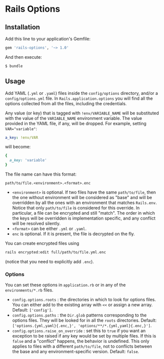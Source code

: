 # Rails Options

## Installation

Add this line to your application's Gemfile:

```ruby
gem 'rails-options', '~> 1.0'
```

And then execute:

```bash
$ bundle
```

## Usage

Add YAML (`.yml` or `.yaml`) files inside the `config/options` directory, and/or a `config/options.yml` file. In `Rails.application.options` you will find all the options collected from all the files, including the credentials.

Any value (or key) that is tagged with `!env/VARIABLE_NAME` will be substituted with the value of the `VARIABLE_NAME` environment variable. The value provided in the YAML file, if any, will be dropped. For example, setting `VAR="variable"`:

```yaml
a_key: !env/VAR
```

will become:

```ruby
{
  a_key: 'variable'
}
```

The file name can have this format:

`path/to/file.<environment>.<format>.enc`

- `<environment>` is optional. If two files have the same `path/to/file`, then the one without environment will be considered as "base" and will be overridden by all the ones with an environment that matches `Rails.env`. Notice that only `path/to/file` is considered for this override. In particular, a file can be encrypted and still "match". The order in which the keys will be overridden is implementation specific, and any conflict will be resolved silently.
- `<format>` can be either `.yml` or `.yaml`.
- `enc` is optional. If it is present, the file is decrypted on the fly.


You can create encrypted files using

```bash
rails encrypted:edit full/path/to/file.yml.enc
```

(notice that you need to explicitly add `.enc`).

### Options

You can set these options in `application.rb` or in any of the `environments/*.rb` files.

- `config.options.roots` : the directories in which to look for options files. You can either add to the existing array with `<<` or assign a new array. Default: `['config']`. 
- `config.options.paths` : the `Dir.glob` patterns corresponding to the options files. They will be looked for in all the `roots` directories. Default: `['options.{yml,yaml}{.enc,}', 'options/**/*.{yml,yaml}{.enc,}']`.
- `config.options.raise_on_override` : set this to `true` if you want an exception to be raised if any key would be set by multiple files. If this is `false` and a "conflict" happens, the behavior is undefined. This only applies to files with a different `path/to/file`, not to conflicts between the base and any environment-specific version. Default: `false`.

